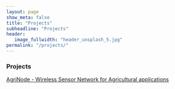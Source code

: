 ```yaml
---
layout: page
show_meta: false
title: "Projects"
subheadline: "Projects"
header:
   image_fullwidth: "header_unsplash_5.jpg"
permalink: "/projects/"
---
```

### Projects

[AgriNode - Wireless Sensor Network for Agricultural applications](https://agrinode.blogspot.com)
